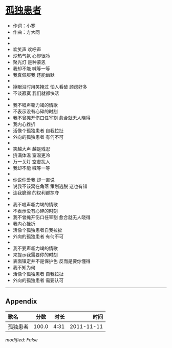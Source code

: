 # [孤独患者](https://music.163.com/song?id=64093)

* 作词：小寒
* 作曲：方大同
*
*
* 欢笑声 欢呼声
* 炒热气氛 心却很冷
* 聚光灯 是种蒙恩
* 我却不能 喊等一等
* 我真佩服我 还能幽默
* 
* 掉眼泪时用笑掩过 怕人看破 顾虑好多
* 不谈寂寞 我们就都快活
* 
* 我不唱声嘶力竭的情歌
* 不表示没有心碎的时刻
* 我不曾摊开伤口任宰割 愈合就无人晓得
* 我内心挫折
* 活像个孤独患者 自我拉扯
* 外向的孤独患者 有何不可
* 
* 笑越大声 越是残忍
* 挤满体温 室温更冷
* 万一关灯 空虚扰人
* 我却不能 喊等一等
* 
* 你说你爱我 却一直说
* 说我不该窝在角落 策划逃脱 这也有错
* 连我脆弱 的权利都掠夺
* 
* 我不唱声嘶力竭的情歌
* 不表示没有心碎的时刻
* 我不曾摊开伤口任宰割 愈合就无人晓得
* 我内心挫折
* 活像个孤独患者自我拉扯
* 外向的孤独患者 有何不可
* 
* 我不要声嘶力竭的情歌
* 来提示我需要你的时刻
* 表面镇定并不是保护色 反而是要你懂得
* 我不知为何
* 活像个孤独患者 自我拉扯
* 外向的孤独患者 需要认可


---

## Appendix

|歌名|分数|时长|时间|
|:---|:---:|---:|---:|
|孤独患者|100.0|4:31|2011-11-11

*modified: False*